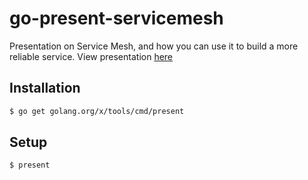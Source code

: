 # go-present-servicemesh

Presentation on Service Mesh, and how you can use it to build a more reliable service. View presentation [here](https://go-talks.appspot.com/github.com/alextanhongpin/go-present-servicemesh/main.slide#1)

## Installation

```bash
$ go get golang.org/x/tools/cmd/present
```

## Setup

```bash
$ present
```
